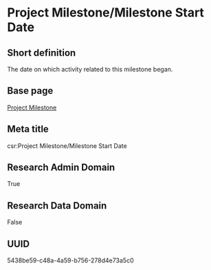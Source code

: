 # Project Milestone/Milestone Start Date
## Short definition
The date on which activity related to this milestone began.
## Base page
[Project Milestone](https://github.com/EuroCRIS/CASRAI-Dictionairies/blob/main/Objects/Project%20Milestone.md)
## Meta title
csr:Project Milestone/Milestone Start Date
## Research Admin Domain
True
## Research Data Domain
False
## UUID
5438be59-c48a-4a59-b756-278d4e73a5c0
